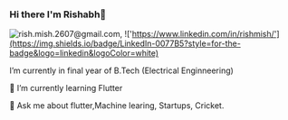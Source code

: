 ### Hi there I'm Rishabh👋

 ![rish.mish.2607@gmail.com](https://img.shields.io/badge/Gmail-D14836?style=for-the-badge&logo=gmail&logoColor=white), !['https://www.linkedin.com/in/rishmish/'](https://img.shields.io/badge/LinkedIn-0077B5?style=for-the-badge&logo=linkedin&logoColor=white) 

I’m currently in final year of B.Tech (Electrical Enginneering)

🌱 I’m currently learning Flutter

💬 Ask me about flutter,Machine learing, Startups, Cricket.

<!--
**rishimish/rishimish** is a ✨ _special_ ✨ repository because its `README.md` (this file) appears on your GitHub profile.

Here are some ideas to get you started:

- 🔭 I’m currently working on ...
- 🌱 I’m currently learning Flutter
- 👯 I’m looking to collaborate on ...
- 🤔 I’m looking for help with ...
- 💬 Ask me about ...
- 📫 How to reach me: ...
- 😄 Pronouns: ...
- ⚡ Fun fact: ...
-->
